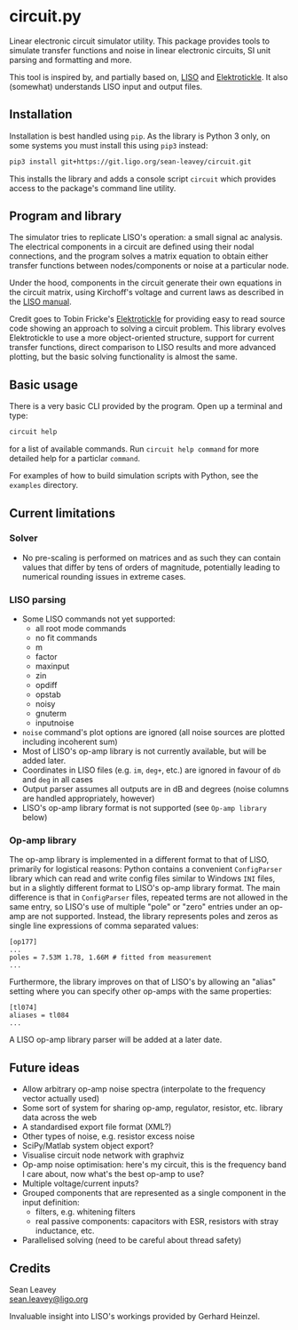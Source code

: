 # circuit.py
Linear electronic circuit simulator utility. This package provides tools to
simulate transfer functions and noise in linear electronic circuits, SI unit
parsing and formatting and more.

This tool is inspired by, and partially based on, [LISO](https://wiki.projekt.uni-hannover.de/aei-geo-q/start/software/liso)
and [Elektrotickle](https://github.com/tobin/Elektrotickle/). It also (somewhat)
understands LISO input and output files.

## Installation
Installation is best handled using `pip`. As the library is Python 3 only, on
some systems you must install this using `pip3` instead:
```bash
pip3 install git+https://git.ligo.org/sean-leavey/circuit.git
```
This installs the library and adds a console script `circuit` which provides
access to the package's command line utility.

## Program and library
The simulator tries to replicate LISO's operation: a small signal ac analysis.
The electrical components in a circuit are defined using their nodal
connections, and the program solves a matrix equation to obtain either transfer
functions between nodes/components or noise at a particular node.

Under the hood, components in the circuit generate their own equations in the
circuit matrix, using Kirchoff's voltage and current laws as described in the
[LISO manual](http://www2.mpq.mpg.de/~ros/geo600_docu/soft/liso/manual.pdf).

Credit goes to Tobin Fricke's [Elektrotickle](https://github.com/tobin/Elektrotickle/)
for providing easy to read source code showing an approach to solving a circuit
problem. This library evolves Elektrotickle to use a more object-oriented
structure, support for current transfer functions, direct comparison to LISO
results and more advanced plotting, but the basic solving functionality is
almost the same.

## Basic usage
There is a very basic CLI provided by the program. Open up a terminal and type:
```bash
circuit help
```
for a list of available commands. Run `circuit help command` for more detailed
help for a particlar `command`.

For examples of how to build simulation scripts with Python, see the `examples`
directory.

## Current limitations

### Solver
  - No pre-scaling is performed on matrices and as such they can contain values
    that differ by tens of orders of magnitude, potentially leading to numerical
    rounding issues in extreme cases.

### LISO parsing
  - Some LISO commands not yet supported:
    - all root mode commands
    - no fit commands
    - m
    - factor
    - maxinput
    - zin
    - opdiff
    - opstab
    - noisy
    - gnuterm
    - inputnoise
  - `noise` command's plot options are ignored (all noise sources are plotted
    including incoherent sum)
  - Most of LISO's op-amp library is not currently available, but will be added
    later.
  - Coordinates in LISO files (e.g. `im`, `deg+`, etc.) are ignored in favour of
    `db` and `deg` in all cases
  - Output parser assumes all outputs are in dB and degrees (noise columns are
    handled appropriately, however)
  - LISO's op-amp library format is not supported (see `Op-amp library` below)

### Op-amp library
The op-amp library is implemented in a different format to that of LISO,
primarily for logistical reasons: Python contains a convenient `ConfigParser`
library which can read and write config files similar to Windows `INI` files,
but in a slightly different format to LISO's op-amp library format. The main
difference is that in `ConfigParser` files, repeated terms are not allowed in
the same entry, so LISO's use of multiple "pole" or "zero" entries under an
op-amp are not supported. Instead, the library represents poles and zeros as
single line expressions of comma separated values:
```
[op177]
...
poles = 7.53M 1.78, 1.66M # fitted from measurement
...
```
Furthermore, the library improves on that of LISO's by allowing an
"alias" setting where you can specify other op-amps with the same properties:
```
[tl074]
aliases = tl084
...
```

A LISO op-amp library parser will be added at a later date.

## Future ideas
  - Allow arbitrary op-amp noise spectra (interpolate to the frequency vector
    actually used)
  - Some sort of system for sharing op-amp, regulator, resistor, etc. library
    data across the web
  - A standardised export file format (XML?)
  - Other types of noise, e.g. resistor excess noise
  - SciPy/Matlab system object export?
  - Visualise circuit node network with graphviz
  - Op-amp noise optimisation: here's my circuit, this is the frequency band I
    care about, now what's the best op-amp to use?
  - Multiple voltage/current inputs?
  - Grouped components that are represented as a single component in the input
    definition:
      - filters, e.g. whitening filters
      - real passive components: capacitors with ESR, resistors with stray
        inductance, etc.
  - Parallelised solving (need to be careful about thread safety)

## Credits
Sean Leavey  
<sean.leavey@ligo.org>  

Invaluable insight into LISO's workings provided by Gerhard Heinzel.
